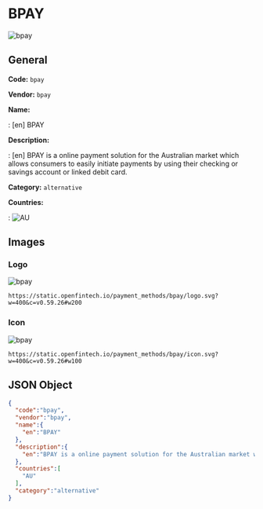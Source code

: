 
# BPAY 
![bpay](https://static.openfintech.io/payment_methods/bpay/logo.svg?w=400&c=v0.59.26#w200)  

## General 
**Code:** `bpay` 
 
**Vendor:** `bpay` 
 
**Name:**  
 
:	[en] BPAY  
 
**Description:**  
 
: [en] BPAY is a online payment solution for the Australian market which allows consumers to easily initiate payments by using their checking or savings account or linked debit card.  
 
**Category:** `alternative` 
 
**Countries:**  
 
:	![AU](https://cdnjs.cloudflare.com/ajax/libs/flag-icon-css/3.3.0/flags/4x3/au.svg#w24)  
 

## Images 

### Logo 
![bpay](https://static.openfintech.io/payment_methods/bpay/logo.svg?w=400&c=v0.59.26#w200)  

```
https://static.openfintech.io/payment_methods/bpay/logo.svg?w=400&c=v0.59.26#w200
```  

### Icon 
![bpay](https://static.openfintech.io/payment_methods/bpay/icon.svg?w=400&c=v0.59.26#w100)  

```
https://static.openfintech.io/payment_methods/bpay/icon.svg?w=400&c=v0.59.26#w100
```  

## JSON Object 

```json
{
  "code":"bpay",
  "vendor":"bpay",
  "name":{
    "en":"BPAY"
  },
  "description":{
    "en":"BPAY is a online payment solution for the Australian market which allows consumers to easily initiate payments by using their checking or savings account or linked debit card."
  },
  "countries":[
    "AU"
  ],
  "category":"alternative"
}
```  
